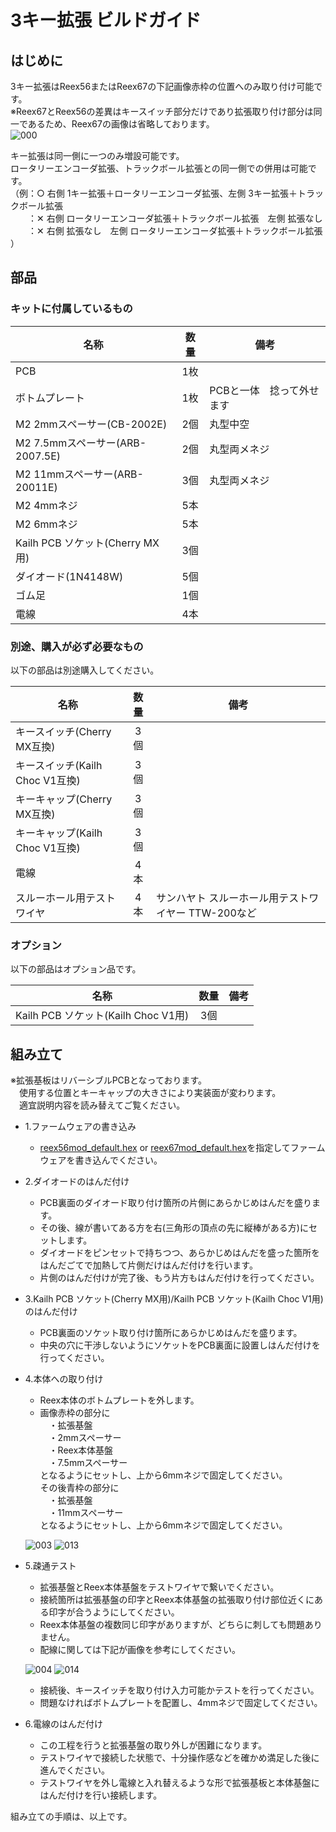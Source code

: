 # 3キー拡張 ビルドガイド

## はじめに
3キー拡張はReex56またはReex67の下記画像赤枠の位置へのみ取り付け可能です。  
※Reex67とReex56の差異はキースイッチ部分だけであり拡張取り付け部分は同一であるため、Reex67の画像は省略しております。  
![000](https://github.com/kushima8/Reex/assets/58157342/13be064b-57c3-4dbb-8dd5-9d1bbb00b665)

キー拡張は同一側に一つのみ増設可能です。  
ロータリーエンコーダ拡張、トラックボール拡張との同一側での併用は可能です。  
（例：○ 右側 1キー拡張＋ロータリーエンコーダ拡張、左側 3キー拡張＋トラックボール拡張  
　　：✕ 右側 ロータリーエンコーダ拡張＋トラックボール拡張　左側 拡張なし   
　　：✕ 右側 拡張なし　左側  ロータリーエンコーダ拡張＋トラックボール拡張 ）  

## 部品

### キットに付属しているもの

|名称|数量|備考|
|----|:---:|----|
|PCB|1枚|
|ボトムプレート|1枚|PCBと一体　捻って外せます|
|M2 2mmスペーサー(CB-2002E)|2個|丸型中空|
|M2 7.5mmスペーサー(ARB-2007.5E)|2個|丸型両メネジ|
|M2 11mmスペーサー(ARB-20011E)|3個|丸型両メネジ|
|M2 4mmネジ|5本|
|M2 6mmネジ|5本|
|Kailh PCB ソケット(Cherry MX用)|3個|
|ダイオード(1N4148W)|5個|
|ゴム足|1個|
|電線|4本|

### 別途、購入が必ず必要なもの
以下の部品は別途購入してください。

|名称|数量|備考|
|----|:---:|----|
|キースイッチ(Cherry MX互換)|3個|
|キースイッチ(Kailh Choc V1互換)|3個|
|キーキャップ(Cherry MX互換)|3個|
|キーキャップ(Kailh Choc V1互換)|3個|
|電線|4本|
|スルーホール用テストワイヤ|4本|サンハヤト スルーホール用テストワイヤー TTW-200など|

### オプション
以下の部品はオプション品です。 

|名称|数量|備考|
|----|:---:|----|
|Kailh PCB ソケット(Kailh Choc V1用)|3個|

## 組み立て
※拡張基板はリバーシブルPCBとなっております。  
　使用する位置とキーキャップの大きさにより実装面が変わります。  
　適宜説明内容を読み替えてご覧ください。  

* 1.ファームウェアの書き込み
  * [reex56mod_default.hex](https://github.com/kushima8/Reex/tree/main/Reex56/HEX/mod/reex56mod_default.hex) or [reex67mod_default.hex](https://github.com/kushima8/Reex/tree/main/Reex67/HEX/mod/reex56mod_default.hex)を指定してファームウェアを書き込んでください。
* 2.ダイオードのはんだ付け
  * PCB裏面のダイオード取り付け箇所の片側にあらかじめはんだを盛ります。  
  * その後、線が書いてある方を右(三角形の頂点の先に縦棒がある方)にセットします。
  * ダイオードをピンセットで持ちつつ、あらかじめはんだを盛った箇所をはんだごてで加熱して片側だけはんだ付けを行います。  
  * 片側のはんだ付けが完了後、もう片方もはんだ付けを行ってください。
* 3.Kailh PCB ソケット(Cherry MX用)/Kailh PCB ソケット(Kailh Choc V1用)のはんだ付け
  * PCB裏面のソケット取り付け箇所にあらかじめはんだを盛ります。  
  * 中央の穴に干渉しないようにソケットをPCB裏面に設置しはんだ付けを行ってください。  
* 4.本体への取り付け
  * Reex本体のボトムプレートを外します。  
  * 画像赤枠の部分に  
  　・拡張基盤  
  　・2mmスペーサー  
  　・Reex本体基盤  
  　・7.5mmスペーサー  
  となるようにセットし、上から6mmネジで固定してください。  
  その後青枠の部分に  
  　・拡張基盤  
  　・11mmスペーサー  
  となるようにセットし、上から6mmネジで固定してください。  
    
  ![003](https://github.com/kushima8/Reex/assets/58157342/04f533cc-cad8-4fc5-b013-d7c2864703c7)
  ![013](https://github.com/kushima8/Reex/assets/58157342/ad7381e9-84b1-4c5e-9eaa-d6ed69cfa715)
* 5.疎通テスト
  * 拡張基盤とReex本体基盤をテストワイヤで繋いでください。
  * 接続箇所は拡張基盤の印字とReex本体基盤の拡張取り付け部位近くにある印字が合うようにしてください。
  * Reex本体基盤の複数同じ印字がありますが、どちらに刺しても問題ありません。
  * 配線に関しては下記が画像を参考にしてください。
    
  ![004](https://github.com/kushima8/Reex/assets/58157342/a9aae595-8347-4de2-82c6-530610e11b29)
  ![014](https://github.com/kushima8/Reex/assets/58157342/2b6d489e-3de4-4b38-88c2-5ac5f2c6153f)
  * 接続後、キースイッチを取り付け入力可能かテストを行ってください。
  * 問題なければボトムプレートを配置し、4mmネジで固定してください。
* 6.電線のはんだ付け
  * この工程を行うと拡張基盤の取り外しが困難になります。
  * テストワイヤで接続した状態で、十分操作感などを確かめ満足した後に進んでください。
  * テストワイヤを外し電線と入れ替えるような形で拡張基板と本体基盤にはんだ付けを行い接続します。

組み立ての手順は、以上です。

